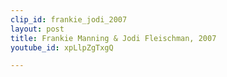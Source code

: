 ```yaml
---
clip_id: frankie_jodi_2007
layout: post
title: Frankie Manning & Jodi Fleischman, 2007
youtube_id: xpLlpZgTxgQ

---
```


